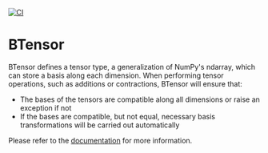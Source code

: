 [![CI](https://github.com/maxnus/btensor/actions/workflows/ci.yml/badge.svg)](https://github.com/maxnus/btensor/actions/workflows/ci.yml)

BTensor
=======

BTensor defines a tensor type, a generalization of NumPy's ndarray, which can store a basis along each dimension.
When performing tensor operations, such as additions or contractions, BTensor will ensure that:

- The bases of the tensors are compatible along all dimensions or raise an exception if not
- If the bases are compatible, but not equal, necessary basis transformations will be carried out automatically

Please refer to the [documentation](https://maxnus.github.io/btensor/index.html) for more information.
